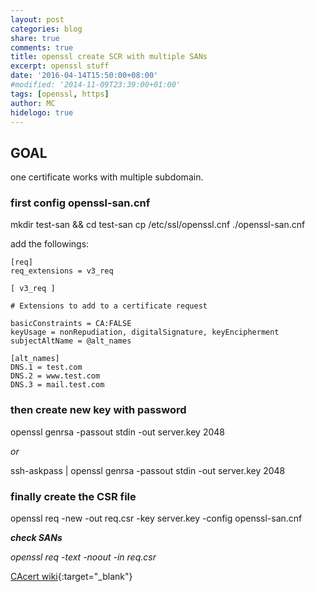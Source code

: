 ```yaml
---
layout: post
categories: blog
share: true
comments: true
title: openssl create SCR with multiple SANs
excerpt: openssl stuff
date: '2016-04-14T15:50:00+08:00'
#modified: '2014-11-09T23:39:00+01:00'
tags: [openssl, https]
author: MC
hidelogo: true
---
```


## GOAL

one certificate works with multiple subdomain.

### first config openssl-san.cnf

mkdir test-san && cd test-san
cp /etc/ssl/openssl.cnf ./openssl-san.cnf

add the followings:

```
[req]
req_extensions = v3_req

[ v3_req ]

# Extensions to add to a certificate request

basicConstraints = CA:FALSE
keyUsage = nonRepudiation, digitalSignature, keyEncipherment
subjectAltName = @alt_names

[alt_names]
DNS.1 = test.com
DNS.2 = www.test.com
DNS.3 = mail.test.com
```

### then create new key with password

openssl genrsa -passout stdin -out server.key 2048

*or*

ssh-askpass | openssl genrsa -passout stdin -out server.key 2048

### finally create the CSR file

openssl req -new -out req.csr -key server.key -config openssl-san.cnf

*__check SANs__*

*openssl req -text -noout -in req.csr*


[CAcert wiki](http://wiki.cacert.org/FAQ/subjectAltName){:target="_blank"}
